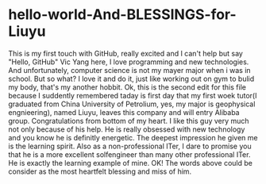 # hello-world-And-BLESSINGS-for-Liuyu
This is my first touch with GitHub, really excited and I can't help but say "Hello, GitHub"
Vic Yang here, I love programming and new technologies. And unfortunately, computer science is not my mayer major when i was in school. But so what? I love it and do it, just like working out on gym to bulid my body, that's my another hobbit.
Ok, this is the second edit for this file because I suddently remembered taday is first day that my first woek tutor(I graduated from China University of Petrolium, yes, my major is geophysical engnieering), named Liuyu, leaves this company and will entry Alibaba group. Congratulations from bottom of my heart. I like this guy very much not only because of his help. He is really obsessed with new technology and you know he is definitly energetic. The deepest impression he given me is the learning spirit. Also as a non-professional ITer, I dare to promise you that he is a more excellent solfengineer than many other professional ITer. He is exactly the learning example of mine.
OK! The words above could be consider as the most heartfelt blessing and miss of him.
